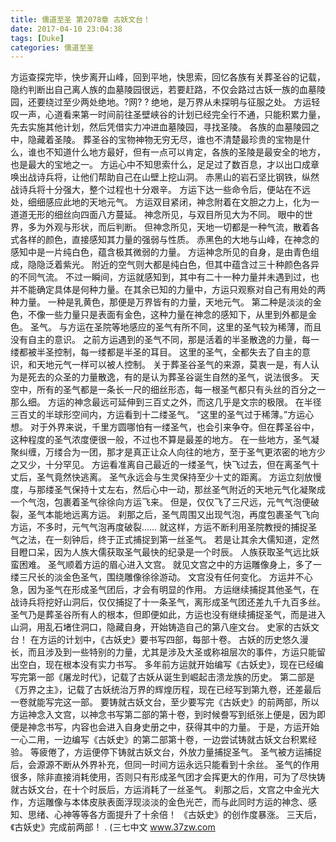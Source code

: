 ```yaml
---
title: 儒道至圣 第2078章 古妖文台！
date: 2017-04-10 23:04:38
tags: [Duke]
categories: 儒道至圣
---
```


方运查探完毕，快步离开山峰，回到平地，快思索，回忆各族有关葬圣谷的记载，隐约判断出自己离人族的血墓陵园很远，若要赶路，不仅会路过古妖一族的血墓陵园，还要绕过至少两处绝地。?网? ?
绝地，是万界从未探明与征服之处。
方运轻叹一声，心道看来第一时间前往圣壁峡谷的计划已经完全行不通，只能积累力量，先去实施其他计划，然后凭借实力冲进血墓陵园，寻找圣陵。
各族的血墓陵园之中，隐藏着圣陵。
葬圣谷的宝物神物无穷无尽，谁也不清楚最珍贵的宝物是什么，谁也不知道什么地方最好，但有一点可以肯定，各族的圣陵是最安全的地方，也是最大的宝地之一。
方运心中不知思索什么，足足过了数百息，才以出口成章唤出战诗兵将，让他们帮助自己在山壁上挖山洞。
赤黑山的岩石坚比钢铁，纵然战诗兵将十分强大，整个过程也十分艰辛。
方运下达一些命令后，便站在不远处，细细感应此地的天地元气。
方运双目紧闭，神念附着在文胆之力上，化为一道道无形的细丝向四面八方蔓延。
神念所见，与双目所见大为不同。
眼中的世界，多为外观与形状，而后判断。
但神念所见，天地一切都是一种气流，散着各式各样的颜色，直接感知其力量的强弱与性质。
赤黑色的大地与山峰，在神念的感知中是一片纯白色，蕴含极其微弱的力量。
方运神念所见的自身，是由青色组成，隐隐泛着紫光。
附近的空气则大都是纯白色，但其中蕴含过三十种颜色各异的不同气流。
不过一瞬间，方运就感知到，其中有二十一种力量并未遇到过，也并不能确定具体是何种力量。在其余已知的力量中，方运只观察对自己有用处的两种力量。
一种是乳黄色，那便是万界皆有的力量，天地元气。
第二种是淡淡的金色，不像一些力量只是表面有金色，这种力量在神念的感知下，从里到外都是金色。
圣气。
与方运在圣院等地感应的圣气有所不同，这里的圣气较为稀薄，而且没有自主的意识。
之前方运遇到的圣气不同，那是活着的半圣散逸的力量，每一缕都被半圣控制，每一缕都是半圣的耳目。
这里的圣气，全都失去了自主的意识，和天地元气一样可以被人控制。
关于葬圣谷圣气的来源，莫衷一是，有人认为是死去的众圣的力量散逸，有的是认为葬圣谷诞生自然的圣气，说法很多。
天空中，所有的圣气都是一条长一尺的细丝形态，每一根圣气都只有头丝的百分之一那么细。
方运的神念最远可延伸到三百丈之外，而这几乎是文宗的极限。
在半径三百丈的半球形空间内，方运看到十二缕圣气。
“这里的圣气过于稀薄。”方运心想。
对于外界来说，千里方圆哪怕有一缕圣气，也会引来争夺。但在葬圣谷中，这种程度的圣气浓度便很一般，不过也不算是最差的地方。
在一些地方，圣气凝聚纠缠，万缕合为一团，那才是真正让众人向往的地方，至于圣气更浓密的地方少之又少，十分罕见。
方运看准离自己最近的一缕圣气，快飞过去，但在离圣气十丈后，圣气竟然快逃离。
圣气永远会与生灵保持至少十丈的距离。
方运立刻放慢度，与那缕圣气保持十丈左右，然后心中一动，那丝圣气附近的天地元气化凝聚成一个气泡，包裹着圣气徐徐向方运飞来。
但是，仅仅飞了三尺远，元气气泡便破裂，圣气本能地远离方运。
刹那之后，圣气周围又出现气泡，再度包裹圣气飞向方运，不多时，元气气泡再度破裂……
就这样，方运不断利用圣院教授的捕捉圣气之法，在一刻钟后，终于正式捕捉到第一丝圣气。
若是让其余大儒知道，定然目瞪口呆，因为人族大儒获取圣气最快的纪录是一个时辰。
人族获取圣气远比妖蛮困难。
圣气顺着方运的眉心进入文宫。
就见文宫之中的方运雕像身上，多了一缕三尺长的淡金色圣气，围绕雕像徐徐游动。
文宫没有任何变化。
方运并不心急，因为圣气在形成圣气团后，才会有明显的作用。
方运继续捕捉其他圣气，在战诗兵将挖好山洞后，仅仅捕捉了十一条圣气，离形成圣气团还差九千九百多丝。
圣气乃是葬圣谷所有人的根本，但即便如此，方运也没有继续捕捉圣气，而是进入山洞，用乱石堵住洞口，隐藏自身，开始铸造自己的第八座文台。
史家的古妖文台！
在方运的计划中，《古妖史》要书写四部，每部十卷。
古妖的历史悠久漫长，而且涉及到一些特别的力量，尤其是涉及大圣或称祖层次的事件，方运只能留出空白，现在根本没有实力书写。
多年前方运就开始编写《古妖史》，现在已经编写完第一部《屠龙时代》，记载了古妖从诞生到崛起击溃龙族的历史。
第二部是《万界之主》，记载了古妖统治万界的辉煌历程，现在已经写到第九卷，还差最后一卷就能写完这一部。
要铸就古妖文台，至少要写完《古妖史》的前两部，所以方运神念入文宫，以神念书写第二部的第十卷，到时候誊写到纸张上便是，因为即便是神念书写，内容也会进入自身史册之中，获得其中的力量。
于是，方运开始一心二用，一边编写《古妖史》的第二部第十卷，一边尝试铸就古妖文台积累经验。
等疲倦了，方运便停下铸就古妖文台，外放力量捕捉圣气。
圣气被方运捕捉后，会源源不断从外界补充，但同一时间方运永远只能看到十余丝。
圣气的作用很多，除非直接消耗使用，否则只有形成圣气团才会挥更大的作用，可为了尽快铸就古妖文台，在十个时辰后，方运消耗了一丝圣气。
刹那之后，文宫之中金光大作，方运雕像与本体皮肤表面浮现淡淡的金色光芒，而与此同时方运的神念、感知、思绪、心神等等各方面提升了十余倍！
《古妖史》的创作度暴涨。
三天后，《古妖史》完成前两部！
.
(三七中文 www.37zw.com